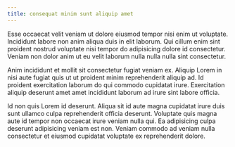 ```yaml
---
title: consequat minim sunt aliquip amet
---
```


Esse occaecat velit veniam ut dolore eiusmod tempor nisi enim ut voluptate. Incididunt labore non anim aliqua duis in elit laborum. Qui cillum enim sint proident nostrud voluptate nisi tempor do adipisicing dolore id consectetur. Veniam non dolor anim ut eu velit laborum nulla nulla nulla sint consectetur.

Anim incididunt et mollit sit consectetur fugiat veniam ex. Aliquip Lorem in nisi aute fugiat quis ut ut proident minim reprehenderit aliquip ad. Id proident exercitation laborum do qui commodo cupidatat irure. Exercitation aliquip deserunt amet amet incididunt laborum ad irure sint labore officia.

Id non quis Lorem id deserunt. Aliqua sit id aute magna cupidatat irure duis sunt ullamco culpa reprehenderit officia deserunt. Voluptate quis magna aute id tempor non occaecat irure veniam nulla qui. Ea adipisicing culpa deserunt adipisicing veniam est non. Veniam commodo ad veniam nulla consectetur et eiusmod cupidatat voluptate ex reprehenderit dolore.